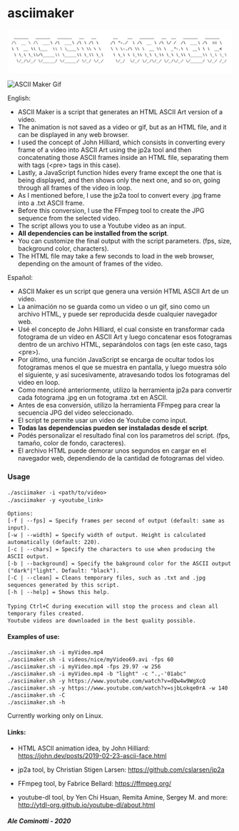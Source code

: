 # asciimaker

![ASCII Maker Banner](https://github.com/alecominotti/asciimaker/blob/master/resources/bannerasciimaker.png?raw=true)  

![ASCII Maker Gif](https://github.com/alecominotti/asciimaker/blob/master/resources/asciimakergif.gif?raw=true)  

English:
- ASCII Maker is a script that generates an HTML ASCII Art version of a video.
- The animation is not saved as a video or gif, but as an HTML file, and it can be displayed in any web browser.
- I used the concept of John Hilliard, which consists in converting every frame of a video into ASCII Art using the jp2a tool and then concatenating those ASCII frames inside an HTML file, separating them with tags (\<pre\> tags in this case).
- Lastly, a JavaScript function hides every frame except the one that is being displayed, and then shows only the next one, and so on, going through all frames of the video in loop.
- As I mentioned before, I use the jp2a tool to convert every .jpg frame into a .txt ASCII frame.
- Before this conversion, I use the FFmpeg tool to create the JPG sequence from the selected video.
- The script allows you to use a Youtube video as an input.
- **All dependencies can be installed from the script**.
- You can customize the final output with the script parameters. (fps, size, background color, characters).
- The HTML file may take a few seconds to load in the web browser, depending on the amount of frames of the video.


Español:
- ASCII Maker es un script que genera una versión HTML ASCII Art de un video. 
- La animación no se guarda como un video o un gif, sino como un archivo HTML, y puede ser reproducida desde cualquier navegador web.
- Usé el concepto de John Hilliard, el cual consiste en transformar cada fotograma de un video en ASCII Art y luego concatenar esos fotogramas dentro de un archivo HTML, separándolos con tags (en este caso, tags \<pre\>).
- Por último, una función JavaScript se encarga de ocultar todos los fotogramas menos el que se muestra en pantalla, y luego muestra sólo el siguiente, y así sucesivamente, atravesando todos los fotogramas del video en loop.
- Como mencioné anteriormente, utilizo la herramienta jp2a para convertir cada fotograma .jpg en un fotograma .txt en ASCII.
- Antes de esa conversión, utilizo la herramienta FFmpeg para crear la secuencia JPG del video seleccionado.
- El script te permite usar un video de Youtube como input.
- **Todas las dependencias pueden ser instaladas desde el script**.
- Podés personalizar el resultado final con los parametros del script. (fps, tamaño, color de fondo, caracteres).
- El archivo HTML puede demorar unos segundos en cargar en el navegador web, dependiendo de la cantidad de fotogramas del video.

### Usage


```./asciimaker -i <path/to/video>```\
```./asciimaker -y <youtube_link>```

	Options:
	[-f | --fps] = Specify frames per second of output (default: same as input).
	[-w | --width] = Specify width of output. Height is calculated automatically (default: 220).
	[-c | --chars] = Specify the characters to use when producing the ASCII output.
	[-b | --background] = Specify the bakground color for the ASCII output ("dark"|"light". Default: "black").
	[-C | --clean] = Cleans temporary files, such as .txt and .jpg sequences generated by this script.
	[-h | --help] = Shows this help.
	
	Typing Ctrl+C during execution will stop the process and clean all temporary files created.
	Youtube videos are downloaded in the best quality possible.
	
#### Examples of use:
	./asciimaker.sh -i myVideo.mp4
	./asciimaker.sh -i videos/nice/myVideo69.avi -fps 60
	./asciimaker.sh -i myVideo.mp4 -fps 29.97 -w 256
	./asciimaker.sh -i myVideo.mp4 -b "light" -c ".,-'01abc"
	./asciimaker.sh -y https://www.youtube.com/watch?v=dQw4w9WgXcQ
	./asciimaker.sh -y https://www.youtube.com/watch?v=sjbLokqe0rA -w 140
	./asciimaker.sh -C
	./asciimaker.sh -h


Currently working only on Linux.


#### Links:

- HTML ASCII animation idea, by John Hilliard: 
	https://john.dev/posts/2019-02-23-ascii-face.html

- jp2a tool, by Christian Stigen Larsen:
	https://github.com/cslarsen/jp2a

- FFmpeg tool, by Fabrice Bellard:
	https://ffmpeg.org/
	
- youtube-dl tool, by Yen Chi Hsuan, Remita Amine, Sergey M. and more: 
	http://ytdl-org.github.io/youtube-dl/about.html
  
##### Ale Cominotti - 2020
